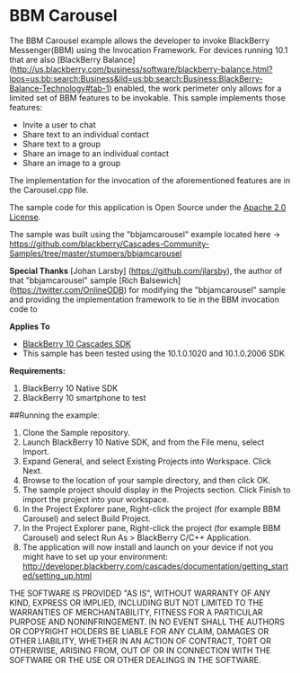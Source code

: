 # BBM Carousel

The BBM Carousel example allows the developer to invoke BlackBerry Messenger(BBM)
using the Invocation Framework.  For devices running 10.1 that are also [BlackBerry Balance] (http://us.blackberry.com/business/software/blackberry-balance.html?lpos=us:bb:search:Business&lid=us:bb:search:Business:BlackBerry-Balance-Technology#tab-1) enabled, the work perimeter only allows for a limited set of BBM features to be invokable. This sample implements those features:

- Invite a user to chat 
- Share text to an individual contact
- Share text to a group 
- Share an image to an individual contact 
- Share an image to a group 

The implementation for the invocation of the aforementioned features are in the Carousel.cpp file.

The sample code for this application is Open Source under the [Apache 2.0 License](http://www.apache.org/licenses/LICENSE-2.0.html).


The sample was built using the "bbjamcarousel" example located here -> https://github.com/blackberry/Cascades-Community-Samples/tree/master/stumpers/bbjamcarousel

**Special Thanks**
[Johan Larsby] (https://github.com/jlarsby), the author of that "bbjamcarousel" sample
[Rich Balsewich] (https://twitter.com/OnlineODB) for modifying the "bbjamcarousel" sample and providing the implementation framework to tie in the BBM invocation code to

**Applies To**

* [BlackBerry 10 Cascades SDK](http://developer.blackberry.com/cascades/)
* This sample has been tested using the 10.1.0.1020 and 10.1.0.2006 SDK


**Requirements:**

1. BlackBerry 10 Native SDK
2. BlackBerry 10 smartphone to test


##Running the example: 

1. Clone the Sample repository.
2. Launch BlackBerry 10 Native SDK, and from the File menu, select Import.
3. Expand General, and select Existing Projects into Workspace. Click Next.
4. Browse to the location of your sample directory, and then click OK.
5. The sample project should display in the Projects section. 
   Click Finish to import the project into your workspace.
6. In the Project Explorer pane, Right-click the project (for example BBM Carousel) 
   and select Build Project.
7. In the Project Explorer pane, Right-click the project (for example BBM Carousel) 
   and select Run As > BlackBerry C/C++ Application.
8. The application will now install and launch on your device if not you might
   have to set up your environment: 
   http://developer.blackberry.com/cascades/documentation/getting_started/setting_up.html

THE SOFTWARE IS PROVIDED "AS IS", WITHOUT WARRANTY OF ANY KIND, EXPRESS OR IMPLIED, INCLUDING BUT NOT LIMITED TO THE WARRANTIES OF MERCHANTABILITY, FITNESS FOR A PARTICULAR PURPOSE AND NONINFRINGEMENT. IN NO EVENT SHALL THE AUTHORS OR COPYRIGHT HOLDERS BE LIABLE FOR ANY CLAIM, DAMAGES OR OTHER LIABILITY, WHETHER IN AN ACTION OF CONTRACT, TORT OR OTHERWISE, ARISING FROM, OUT OF OR IN CONNECTION WITH THE SOFTWARE OR THE USE OR OTHER DEALINGS IN THE SOFTWARE.